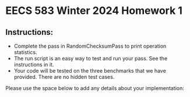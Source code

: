 # EECS 583 Winter 2024 Homework 1

## Instructions:
- Complete the pass in RandomChecksumPass to print operation statistics.
- The run script is an easy way to test and run your pass. See the instructions in it.
- Your code will be tested on the three benchmarks that we have provided. There are no hidden test cases.

Please use the space below to add any details about your implementation:

<!-- Add any details you want to mention here. Especially if you were unable to complete the HW. -->